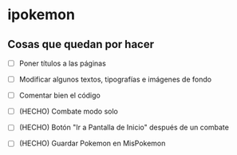 # ipokemon

## Cosas que quedan por hacer
- [ ] Poner títulos a las páginas
- [ ] Modificar algunos textos, tipografías e imágenes de fondo
- [ ] Comentar bien el código
- [ ] (HECHO) Combate modo solo 
- [ ] (HECHO) Botón "Ir a Pantalla de Inicio" después de un combate
- [ ] (HECHO) Guardar Pokemon en MisPokemon

    
